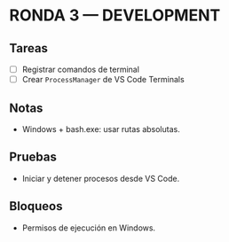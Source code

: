 # RONDA 3 — DEVELOPMENT

## Tareas
- [ ] Registrar comandos de terminal
- [ ] Crear `ProcessManager` de VS Code Terminals

## Notas
- Windows + bash.exe: usar rutas absolutas.

## Pruebas
- Iniciar y detener procesos desde VS Code.

## Bloqueos
- Permisos de ejecución en Windows.
